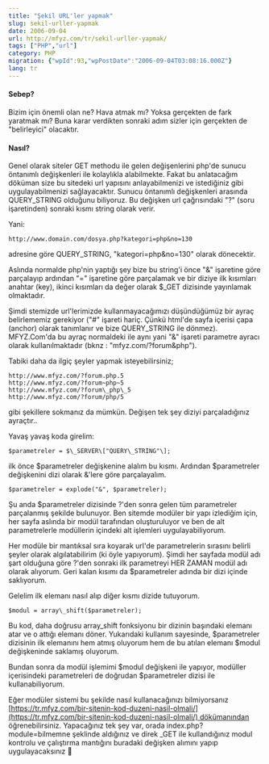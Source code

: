 ```yaml
---
title: "Şekil URL'ler yapmak"
slug: sekil-urller-yapmak
date: 2006-09-04
url: http://mfyz.com/tr/sekil-urller-yapmak/
tags: ["PHP","url"]
category: PHP
migration: {"wpId":93,"wpPostDate":"2006-09-04T03:08:16.000Z"}
lang: tr
---
```


#### Sebep?

Bizim için önemli olan ne? Hava atmak mı? Yoksa gerçekten de fark yaratmak mı? Buna karar verdikten sonraki adım sizler için gerçekten de "belirleyici" olacaktır.

#### Nasıl?

Genel olarak siteler GET methodu ile gelen değişenlerini php'de sunucu öntanımlı değişkenleri ile kolaylıkla alabilmekte. Fakat bu anlatacağım döküman size bu sitedeki url yapısını anlayabilmenizi ve istediğiniz gibi uygulayabilmenizi sağlayacaktır. Sunucu öntanımlı değişkenleri arasında QUERY\_STRING olduğunu biliyoruz. Bu değişken url çağrısındaki "?" (soru işaretinden) sonraki kısmı string olarak verir.

Yani:
```
http://www.domain.com/dosya.php?kategori=php&no=130
```
adresine göre QUERY\_STRING, "kategori=php&no=130" olarak dönecektir.

Aslında normalde php'nin yaptığı şey bize bu string'i önce "&" işaretine göre parçalayıp ardından "=" işaretine göre parçalamak ve bir diziye ilk kısımları anahtar (key), ikinci kısımları da değer olarak $\_GET dizisinde yayınlamak olmaktadır.

Şimdi stemizde url'lerimizde kullanmayacağımızı düşündüğümüz bir ayraç belirlememiz gerekiyor ("#" işareti hariç. Çünkü html'de sayfa içerisi çapa (anchor) olarak tanımlanır ve bize QUERY\_STRING ile dönmez). MFYZ.Com'da bu ayraç normaldeki ile aynı yani "&" işareti parametre ayracı olarak kullanılmaktadır (bknz : "mfyz.com/?forum&php").

Tabiki daha da ilgiç şeyler yapmak isteyebilirsiniz;
```
http://www.mfyz.com/?forum.php.5
http://www.mfyz.com/?forum~php~5
http://www.mfyz.com/?forum\_php\_5
http://www.mfyz.com/?forum/php/5

```
gibi şekillere sokmanız da mümkün. Değişen tek şey diziyi parçaladığınız ayraçtır..

Yavaş yavaş koda girelim:
```
$parametreler = $\_SERVER\["QUERY\_STRING"\];

```
ilk önce $parametreler değişkenine alalım bu kısmı. Ardından $parametreler değişkenini dizi olarak &'lere göre parçalayalım.
```
$parametreler = explode("&", $parametreler);

```
Şu anda $parametreler dizisinde ?'den sonra gelen tüm parametreler parçalanmış şekilde bulunuyor. Ben sitemde modüler bir yapı izlediğim için, her sayfa aslında bir modül tarafından oluşturuluyor ve ben de alt parametrelerle modüllerin içindeki alt işlemleri uygulayabiliyorum.

Her modüle bir mantıksal sıra koyarak url'de parametrelerin sırasını belirli şeyler olarak algılatabilirim (ki öyle yapıyorum). Şimdi her sayfada modül adı şart olduğuna göre ?'den sonraki ilk parametreyi HER ZAMAN modül adı olarak alıyorum. Geri kalan kısımı da $parametreler adında bir dizi içinde saklıyorum.

Gelelim ilk elemanı nasıl alıp diğer kısmı dizide tutuyorum.
```
$modul = array\_shift($parametreler);

```
Bu kod, daha doğrusu array\_shift fonksiyonu bir dizinin başındaki elemanı atar ve o attığı elemanı döner. Yukarıdaki kullanım sayesinde, $parametreler dizisinin ilk elemanını hem atmış oluyorum hem de bu atılan elemanı $modul değişkeninde saklamış oluyorum.

Bundan sonra da modül işlemimi $modul değişkeni ile yapıyor, modüller içerisindeki parametreleri de doğrudan $parametreler dizisi ile kullanabiliyorum.

Eğer modüler sistemi bu şekilde nasıl kullanacağınızı bilmiyorsanız [https://tr.mfyz.com/bir-sitenin-kod-duzeni-nasil-olmali/](https://tr.mfyz.com/bir-sitenin-kod-duzeni-nasil-olmali/) dökümanından öğrenebilirsiniz. Yapacağınız tek şey var, orada index.php?module=bilmemne şeklinde aldığınız ve direk \_GET ile kullandığınız modul kontrolu ve çalıştırma mantığını buradaki değişken alımını yapıp uygulayacaksınız 🙂